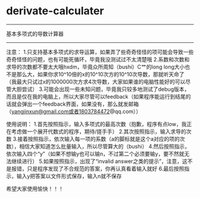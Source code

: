 # derivate-calculater

******************************
基本多项式的导数计算器
*****************************

注意：
1.只支持基本多项式的求导运算，如果弄了些奇奇怪怪的项可能会导致一些奇奇怪怪的问题，也有可能死循环，毕竟我没测试过不太清楚哦
2.系数和次数和求导的次数都不要太大哦hxdm，毕竟众所周知（bushi）C艹的long long大小也不是那么大，如果你求10^10倍的x的10^10次方的10^10次导数，那就听天命了（我最大只试过x的1000000次方求4次导数，大家如果谁的电脑性能好的可以尽管大胆尝试）
3.可能会出现一些未知问题，毕竟我只较多地测试了debug版本，而且是仅在我的电脑上，所以大家尽管可以feedback（如果程序能运行到结尾的话就会弹出一个feedback界面，如果没有，那么就发邮箱 （yangjinxun@gmail.com或者1803784472@qq.com））

使用说明：
1.首先按照指示，输入多项式的最高次数（抱歉，程序有点low，我正在考虑做一个展开代数式的程序，期待/搓手手）
2.其次按照指示，输入求导的次数
3.接着按照指示，依次输入每一项的系数（a的脚标就是这个a对应的项的次数），相信大家知道怎么批量输入，所以尽管算大的（bushi）
4.然后按照指示，依次输入四个“y”（如果不想输y也可以输n，不过第二个必须要输y，要不然就无法继续进行）
5.如果按照指示，出现了“invalid answer之类的提示”，注意，这不是报错，只是程序发现了不合规范的答案，你再认真看着输入就好
6.最后按照指示，输入y把答案以文件形式保存，输入n就不保存

希望大家使用愉快！！！
